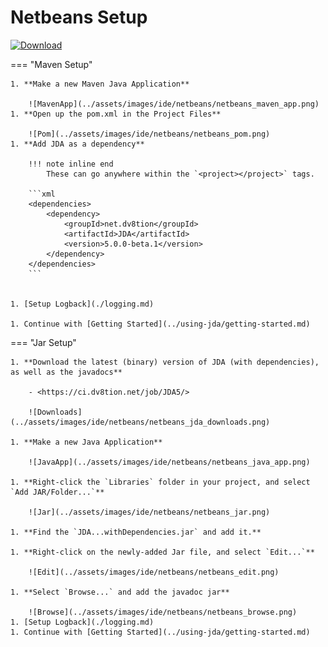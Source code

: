 # Netbeans Setup

[ ![Download](https://img.shields.io/maven-central/v/net.dv8tion/JDA?color=blue) ](https://mvnrepository.com/artifact/net.dv8tion/JDA/latest)

=== "Maven Setup"

    1. **Make a new Maven Java Application**
        
        ![MavenApp](../assets/images/ide/netbeans/netbeans_maven_app.png)
    1. **Open up the pom.xml in the Project Files**
        
        ![Pom](../assets/images/ide/netbeans/netbeans_pom.png)
    1. **Add JDA as a dependency**

        !!! note inline end
            These can go anywhere within the `<project></project>` tags.

        ```xml
        <dependencies>
            <dependency>
                <groupId>net.dv8tion</groupId>
                <artifactId>JDA</artifactId>
                <version>5.0.0-beta.1</version>
            </dependency>
        </dependencies>
        ```
        

    1. [Setup Logback](./logging.md)

    1. Continue with [Getting Started](../using-jda/getting-started.md)

=== "Jar Setup"

    1. **Download the latest (binary) version of JDA (with dependencies), as well as the javadocs**
        
        - <https://ci.dv8tion.net/job/JDA5/>
        
        ![Downloads](../assets/images/ide/netbeans/netbeans_jda_downloads.png)

    1. **Make a new Java Application**
        
        ![JavaApp](../assets/images/ide/netbeans/netbeans_java_app.png)

    1. **Right-click the `Libraries` folder in your project, and select `Add JAR/Folder...`**
        
        ![Jar](../assets/images/ide/netbeans/netbeans_jar.png)

    1. **Find the `JDA...withDependencies.jar` and add it.**

    1. **Right-click on the newly-added Jar file, and select `Edit...`**
        
        ![Edit](../assets/images/ide/netbeans/netbeans_edit.png)

    1. **Select `Browse...` and add the javadoc jar**
        
        ![Browse](../assets/images/ide/netbeans/netbeans_browse.png)
    1. [Setup Logback](./logging.md)
    1. Continue with [Getting Started](../using-jda/getting-started.md)
